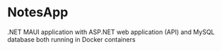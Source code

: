 # NotesApp
.NET MAUI application with ASP.NET web application (API) and MySQL database both running in Docker containers
